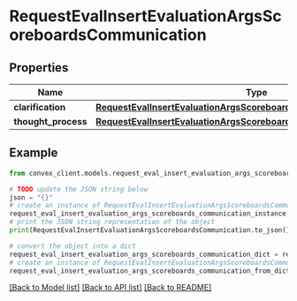 # RequestEvalInsertEvaluationArgsScoreboardsCommunication


## Properties

Name | Type | Description | Notes
------------ | ------------- | ------------- | -------------
**clarification** | [**RequestEvalInsertEvaluationArgsScoreboardsCommunicationClarification**](RequestEvalInsertEvaluationArgsScoreboardsCommunicationClarification.md) |  | 
**thought_process** | [**RequestEvalInsertEvaluationArgsScoreboardsCommunicationClarification**](RequestEvalInsertEvaluationArgsScoreboardsCommunicationClarification.md) |  | 

## Example

```python
from convex_client.models.request_eval_insert_evaluation_args_scoreboards_communication import RequestEvalInsertEvaluationArgsScoreboardsCommunication

# TODO update the JSON string below
json = "{}"
# create an instance of RequestEvalInsertEvaluationArgsScoreboardsCommunication from a JSON string
request_eval_insert_evaluation_args_scoreboards_communication_instance = RequestEvalInsertEvaluationArgsScoreboardsCommunication.from_json(json)
# print the JSON string representation of the object
print(RequestEvalInsertEvaluationArgsScoreboardsCommunication.to_json())

# convert the object into a dict
request_eval_insert_evaluation_args_scoreboards_communication_dict = request_eval_insert_evaluation_args_scoreboards_communication_instance.to_dict()
# create an instance of RequestEvalInsertEvaluationArgsScoreboardsCommunication from a dict
request_eval_insert_evaluation_args_scoreboards_communication_from_dict = RequestEvalInsertEvaluationArgsScoreboardsCommunication.from_dict(request_eval_insert_evaluation_args_scoreboards_communication_dict)
```
[[Back to Model list]](../README.md#documentation-for-models) [[Back to API list]](../README.md#documentation-for-api-endpoints) [[Back to README]](../README.md)



